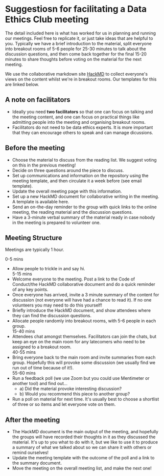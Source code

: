 # Suggestiosn for facilitating a Data Ethics Club meeting

The detail included here is what has worked for us in planning and running our meetings. Feel free to replicate it, or just take ideas that are helpful to you. Typically we have a brief introduction to the material, split everyone into breakout rooms of 5-6 people for 25-30 minutes to talk about the discussion questions, and then come back together for the final 15-20 minutes to share thoughts before voting on the material for the next meeting. 

We use the collaborative markdown site [HackMD](https://hackmd.io/) to collect everyone's views on the content whilst we're in breakout rooms. Our templates for this are linked below.  

## A note on facilitators
- Ideally you need **two facilitators** so that one can focus on talking and the meeting content, and one can focus on practical things like admitting people into the meeting and organising breakout rooms.  
- Facilitators do not need to be data ethics experts. It is more important that they can encourage others to speak and can manage dicussions.  

## Before the meeting
- Choose the material to discuss from the reading list. We suggest voting on this in the previous meeting!  
- Decide on three questions around the piece to discuss.  
- Set up communications and information on the repository using the meeting template, and then circulate it a week before (see email template).  
- Update the overall meeting page with this information.   
- Set up a new HackMD document for collaborative writing in the meeting. A template is available here.   
- Send an on-the-day reminder to the group with quick links to the online meeting, the reading material and the discussion questions.  
- Have a 3-minute verbal summary of the material ready in case nobody in the meeting is prepared to volunteer one.  

## Meeting Structure
Meetings are typically 1 hour.  
  
0-5 mins   
  - Allow people to trickle in and say hi.  
5-15 mins   
  - Welcome everyone to the meeting. Post a link to the Code of Conduct/the HackMD collaborative document and do a quick reminder of any key points.  
  - Once everyone has arrived, invite a 3 minute summary of the content for discussion (not everyone will have had a chance to read it). If no one volunteers you may need to do this yourself!  
  - Briefly introduce the HackMD document, and show attendees where they can find the discussion questions.  
  - Allocate people randomly into breakout rooms, with 5-6 people in each group.   
15-40 mins  
  - Attendees chat amongst themselves. Facilitators can join the chats, but keep an eye on the main room for any latecomers who need to be assigned to a breakout room.  
40-55 mins  
  - Bring everyone back to the main room and invite summaries from each group. Hopefully this will provoke some discussion (we usually find we run out of time because of it!).  
55-60 mins  
  - Run a feedback poll (we use Zoom but you could use Mentimeter or another tool) and find out...  
    - a) Did the material provoke interesting discussion?  
    - b) Would you recommend this piece to another group?  
  - Run a poll on material for next time. It's usually best to choose a shortlist of three or so items and let everyone vote on them.   

## After the meeting
- The HackMD document is the main output of the meeting, and hopefully the groups will have recorded their thoughts in it as they discussed the material. It's up to you what to do with it, but we like to use it to produce a summary of what we talked about so we can share it with others or remind ourselves!  
- Update the meeting template with the outcome of the poll and a link to the summary document.  
- Move the meeting on the overall meeting list, and make the next one!  